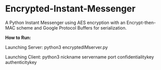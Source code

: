 # Encrypted-Instant-Messenger

A Python Instant Messenger using AES encryption with an Encrypt-then-MAC scheme and Google Protocol Buffers for serialization.

**How to Run:**

Launching Server: python3 encryptedIMserver.py

Launching Client:  python3 nickname servername port confidentialitykey authenticitykey
